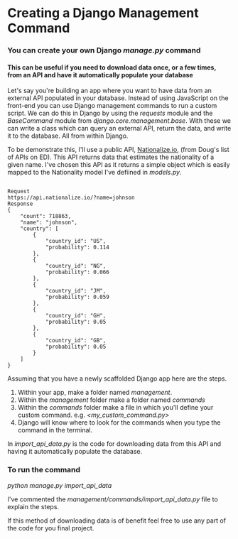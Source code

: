 # Creating a Django Management Command
### You can create your own Django *manage.py* command
#### This can be useful if you need to download data once, or a few times, from an API and have it automatically populate your database

Let's say you're building an app where you want to have data from an external API populated in your database.  Instead of using JavaScript on the front-end you can use Django management commands to run a custom script. We can do this in Django by using the *requests* module and the *BaseCommand* module from *django.core.management.base*.  With these we can write a class which can query an external API, return the data, and write it to the database.  All from within Django.

To be demonstrate this, I'll use a public API, [Nationalize.io](https://nationalize.io/documentation), (from Doug's list of APIs on ED).  This API returns data that estimates the nationality of a given name.  I've chosen this API as it returns a simple object which is easily mapped to the Nationality model I've defiined in *models.py*.

```

Request
https://api.nationalize.io/?name=johnson
Response
{
    "count": 718863,
    "name": "johnson",
    "country": [
        {
            "country_id": "US",
            "probability": 0.114
        },
        {
            "country_id": "NG",
            "probability": 0.066
        },
        {
            "country_id": "JM",
            "probability": 0.059
        },
        {
            "country_id": "GH",
            "probability": 0.05
        },
        {
            "country_id": "GB",
            "probability": 0.05
        }
    ]
}

```

Assuming that you have a newly scaffolded Django app here are the steps.

1. Within your app, make a folder named *management*.
2. Within the *management* folder make a folder named *commands*
3. Within the *commands* folder make a file in which you'll define your custom command. e.g. *<my_custom_command.py>*
4. Django will know where to look for the commands when you type the command in the terminal.

In *import_api_data.py* is the code for downloading data from this API and having it automatically populate the database. 

### To run the command
*python manage.py import_api_data*  

I've commented the *management/commands/import_api_data.py* file to explain the steps.

If this method of downloading data is of benefit feel free to use any part of the code for you final project.


